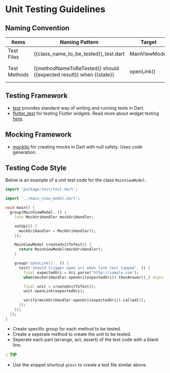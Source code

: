 # Unit Testing Guidelines

## Naming Convention

| Items        | Naming Pattern                                                     | Target        | Example                                                |
| ------------ | ------------------------------------------------------------------ | ------------- | ------------------------------------------------------ |
| Test Files   | {{class_name_to_be_tested}}_test.dart                              | MainViewModel | main_view_model_test.dart                              |
| Test Methods | {{methodNameToBeTested}} should {{expected result}} when {{state}} | openLink()    | openLink should trigger open uri when link text tapped |

## Testing Framework

- [test](https://pub.dev/packages/test) provides standard way of writing and running tests in Dart.
- [flutter_test](https://api.flutter.dev/flutter/flutter_test/flutter_test-library.html) for testing Flutter widgets. Read more about widget testing [here](https://docs.flutter.dev/cookbook/testing/widget/introduction).

## Mocking Framework

- [mockito](https://pub.dev/packages/mockito) for creating mocks in Dart with null safety. Uses code generation.


## Testing Code Style

Below is an example of a unit test code for the class `MainViewModel`:

```dart
import 'package:test/test.dart';

import '../main_view_model.dart';

void main() {
  group(MainViewModel, () {
    late MockUriHandler mockUriHandler;

    setUp(() {
      mockUriHandler = MockUriHandler();
    });

    MainViewModel createUnitToTest() {
      return MainViewModel(mockUriHandler);
    }

    group('openLink()', () {
      test('should trigger open uri when link text tapped', () {
        final expectedUri = Uri.parse('http://sample.com');
        when(mockUriHandler.openUri(expectedUri)).thenAnswer((_) async => true);

        final unit = createUnitToTest();
        unit.openLink(expectedUri);

        verify(mockUriHandler.openUri(expectedUri)).called(1);
      });
    });
  });
}
```

- Create specific group for each method to be tested.
- Create a seperate method to create the unit to be tested.
- Seperate each part (arrange, act, assert) of the test code with a blank line.

:bulb: **<span style="color: green">TIP</span>**

- Use the snippet shortcut `gtest` to create a test file similar above.